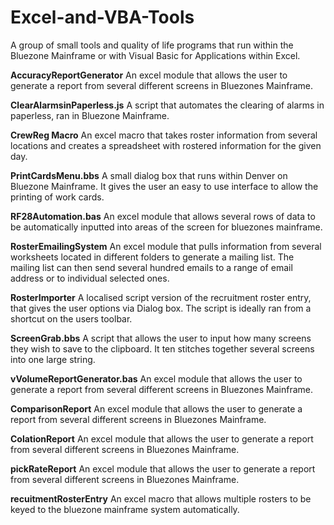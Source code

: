 # Excel-and-VBA-Tools

A group of small tools and quality of life programs that run within the Bluezone Mainframe or with Visual Basic for Applications within Excel.

<b>AccuracyReportGenerator</b>
An excel module that allows the user to generate a report from several different screens in Bluezones Mainframe.

<b>ClearAlarmsinPaperless.js</b>
A script that automates the clearing of alarms in paperless, ran in Bluezone Mainframe.

<b>CrewReg Macro</b>
An excel macro that takes roster information from several locations and creates a spreadsheet with rostered information for the given day.

<b>PrintCardsMenu.bbs</b>
A small dialog box that runs within Denver on Bluezone Mainframe.
It gives the user an easy to use interface to allow the printing of work cards.

<b>RF28Automation.bas</b>
An excel module that allows several rows of data to be automatically inputted into areas of the screen for bluezones mainframe.

<b>RosterEmailingSystem</b>
An excel module that pulls information from several worksheets located in different folders to generate a mailing list. The mailing list can then send several hundred emails to a range of email address or to individual selected ones.

<b>RosterImporter</b>
A localised script version of the recruitment roster entry, that gives the user options via Dialog box. The script is ideally ran from a shortcut on the users toolbar.

<b>ScreenGrab.bbs</b>
A script that allows the user to input how many screens they wish to save to the clipboard.
It ten stitches together several screens into one large string.

<b>vVolumeReportGenerator.bas</b>
An excel module that allows the user to generate a report from several different screens in Bluezones Mainframe.

<b>ComparisonReport</b>
An excel module that allows the user to generate a report from several different screens in Bluezones Mainframe.

<b>ColationReport</b>
An excel module that allows the user to generate a report from several different screens in Bluezones Mainframe.

<b>pickRateReport</b>
An excel module that allows the user to generate a report from several different screens in Bluezones Mainframe.

<b>recuitmentRosterEntry</b>
An excel macro that allows multiple rosters to be keyed to the bluezone mainframe system automatically.
